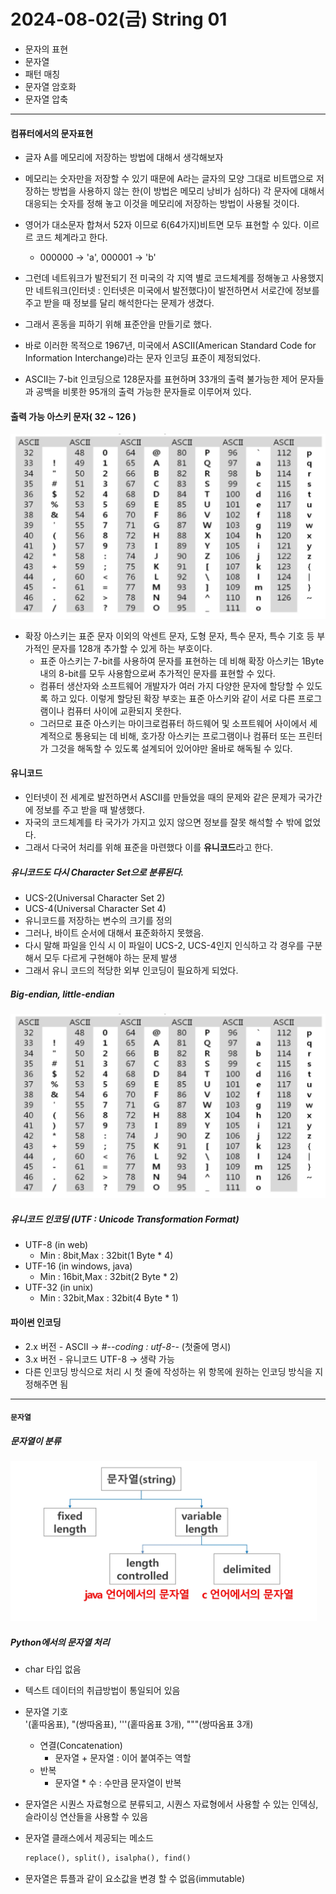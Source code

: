 # 2024-08-02(금) String 01

- 문자의 표현
- 문자열
- 패턴 매칭
- 문자열 암호화
- 문자열 압축

---

#### 컴퓨터에서의 문자표현

- 글자 A를 메모리에 저장하는 방법에 대해서 생각해보자
- 메모리는 숫자만을 저장할 수 있기 때문에 A라는 글자의 모양 그대로 비트맵으로 저장하는 방법을 사용하지 않는 한(이 방법은 메모리 낭비가 심하다) 각 문자에 대해서 대응되는 숫자를 정해 놓고 이것을 메모리에 저장하는 방법이 사용될 것이다.
- 영어가 대소문자 합쳐서 52자 이므로 6(64가지)비트면 모두 표현할 수 있다. 이르르 코드 체계라고 한다.
    - 000000 -> 'a', 000001 -> 'b'

- 그런데 네트워크가 발전되기 전 미국의 각 지역 별로 코드체계를 정해놓고 사용했지만 네트워크(인터넷 : 인터넷은 미국에서 발전했다)이 발전하면서 서로간에 정보를 주고 받을 때 정보를 달리 해석한다는 문제가 생겼다.

- 그래서 혼동을 피하기 위해 표준안을 만들기로 했다.

- 바로 이러한 목적으로 1967년, 미국에서 ASCⅡ(American Standard Code for Information Interchange)라는 문자 인코딩 표준이 제정되었다.

- ASCⅡ는 7-bit 인코딩으로 128문자를 표현하며 33개의 출력 불가능한 제어 문자들과 공백을 비롯한 95개의 출력 가능한 문자들로 이루어져 있다.

#### 출력 가능 아스키 문자( 32 ~ 126 )


![alt text](/algo/string/images/image_1.png)

- 확장 아스키는 표준 문자 이외의 악센트 문자, 도형 문자, 특수 문자, 특수 기호 등 부가적인 문자를 128개 추가할 수 있게 하는 부호이다.
    - 표준 아스키는 7-bit를 사용하여 문자를 표현하는 데 비해 확장 아스키는 1Byte내의 8-bit를 모두 사용함으로써 추가적인 문자를 표현할 수 있다.
    - 컴퓨터 생산자와 소프트웨어 개발자가 여러 가지 다양한 문자에 할당할 수 있도록 하고 있다. 이렇게 할당된 확장 부호는 표준 아스키와 같이 서로 다른 프로그램이나 컴퓨터 사이에 교환되지 못한다.
    - 그러므로 표준 아스키는 마이크로컴퓨터 하드웨어 및 소프트웨어 사이에서 세계적으로 통용되는 데 비해, 호가장 아스키는 프로그램이나 컴퓨터 또는 프린터가 그것을 해독할 수 있도록 설계되어 있어야만 올바로 해독될 수 있다.


#### 유니코드

- 인터넷이 전 세계로 발전하면서 ASCⅡ를 만들었을 때의 문제와 같은 문제가 국가간에 정보를 주고 받을 때 발생했다.
- 자국의 코드체계를 타 국가가 가지고 있지 않으면 정보를 잘못 해석할 수 밖에 없었다.
- 그래서 다국어 처리를 위해 표준을 마련했다 이를 **유니코드**라고 한다.

##### 유니코드도 다시 Character Set으로 분류된다.

- UCS-2(Universal Character Set 2)
- UCS-4(Universal Character Set 4)
- 유니코드를 저장하는 변수의 크기를 정의
- 그러나, 바이트 순서에 대해서 표준화하지 못했음.
- 다시 말해 파일을 인식 시 이 파일이 UCS-2, UCS-4인지 인식하고 각 경우를 구분해서 모두 다르게 구현해야 하는 문제 발생
- 그래서 유니 코드의 적당한 외부 인코딩이 필요하게 되었다.

##### Big-endian, little-endian

![alt text](/algo/string/images/image_1.png)

##### 유니코드 인코딩 (UTF : Unicode Transformation Format)

- UTF-8 (in web)
    - Min : 8bit,Max : 32bit(1 Byte * 4)
- UTF-16 (in windows, java)
    - Min : 16bit,Max : 32bit(2 Byte * 2)
- UTF-32 (in unix)
    - Min : 32bit,Max : 32bit(4 Byte * 1)


#### 파이썬 인코딩

- 2.x 버전 - ASCⅡ -> #-*-coding : utf-8-*- (첫줄에 명시)
- 3.x 버전 - 유니코드 UTF-8 -> 생략 가능
- 다른 인코딩 방식으로 처리 시 첫 줄에 작성하는 위 항목에 원하는 인코딩 방식을 지정해주면 됨


---

#### `문자열`

##### 문자열이 분류

![alt text](/algo/string/images/image_3.png)

##### Python에서의 문자열 처리

- char 타입 없음
- 텍스트 데이터의 취급방법이 통일되어 있음
- 문자열 기호\
    '(홑따옴표), "(쌍따옴표), '''(홑따옴표 3개), """(쌍따옴표 3개)
    + 연결(Concatenation)
        - 문자열 + 문자열 : 이어 붙여주는 역할
    * 반복
        - 문자열 * 수 : 수만큼 문자열이 반복

- 문자열은 시퀀스 자료형으로 분류되고, 시퀀스 자료형에서 사용할 수 있는 인덱싱, 슬라이싱 연산들을 사용할 수 있음

- 문자열 클래스에서 제공되는 메소드
    ```python
    replace(), split(), isalpha(), find()
    ```

- 문자열은 튜플과 같이 요소값을 변경 할 수 없음(immutable)


